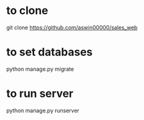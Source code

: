 # to clone 
git clone https://github.com/aswin00000/sales_web

# to set databases

python manage.py migrate

# to run server 
python manage.py runserver


